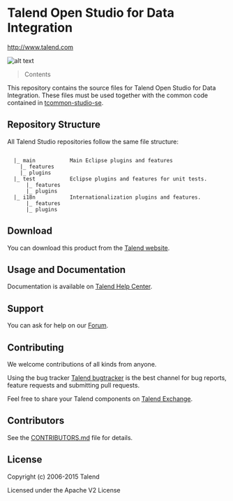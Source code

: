 # Talend Open Studio for Data Integration
http://www.talend.com


![alt text](http://www.talend.com/sites/all/themes/talend_responsive/images/logo.png "Talend")


> Contents

This repository contains the source files for Talend Open Studio for Data Integration. These files must be used together with the common code contained in [tcommon-studio-se](https://github.com/Talend/tcommon-studio-se).


## Repository Structure
All Talend Studio repositories follow the same file structure:
```

  |_ main           Main Eclipse plugins and features
    |_ features
    |_ plugins
  |_ test           Eclipse plugins and features for unit tests. 
      |_ features
      |_ plugins
  |_ i18n           Internationalization plugins and features.
      |_ features
      |_ plugins
```

## Download

You can download this product from the [Talend website](http://www.talend.com/download/talend-open-studio?qt-product_tos_download_new=1&utm_source=github&utm_campaign=tosdi).


## Usage and Documentation

Documentation is available on [Talend Help Center](http://help.talend.com/).



## Support 

You can ask for help on our [Forum](http://www.talend.com/services/global-technical-support).


## Contributing

We welcome contributions of all kinds from anyone.

Using the bug tracker [Talend bugtracker](http://jira.talendforge.org/) is the best channel for bug reports, feature requests and submitting pull requests.

Feel free to share your Talend components on [Talend Exchange](http://www.talendforge.org/exchange).

## Contributors

See the [CONTRIBUTORS.md](./CONTRIBUTORS.md) file for details.

## License

Copyright (c) 2006-2015 Talend

Licensed under the Apache V2 License
